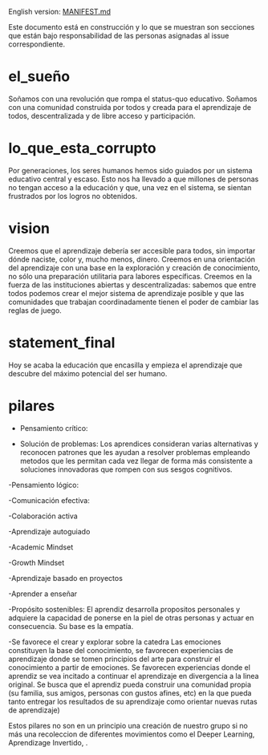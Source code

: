 English version: [MANIFEST.md](../MANIFESTO.md)

Este documento está en construcción y lo que se muestran son secciones que están bajo responsabilidad de las personas asignadas al issue correspondiente. 

# el_sueño

Soñamos con una revolución que rompa el status-quo educativo. Soñamos con una comunidad construida por todos y creada para el aprendizaje de todos, descentralizada y de libre acceso y participación.

# lo_que_esta_corrupto

Por generaciones, los seres humanos hemos sido guiados por un sistema educativo central y escaso. Esto nos ha llevado a que millones de personas no tengan acceso a la educación y que, una vez en el sistema, se sientan frustrados por los logros no obtenidos. 

# vision

Creemos que el aprendizaje debería ser accesible para todos, sin importar dónde naciste, color y, mucho menos, dinero. Creemos en una orientación del aprendizaje con una base en la exploración y creación de conocimiento, no sólo una preparación utilitaria para labores específicas. Creemos en la fuerza de las instituciones abiertas y descentralizadas: sabemos que entre todos podemos crear el mejor sistema de aprendizaje posible y que las comunidades que trabajan coordinadamente tienen el poder de cambiar las reglas de juego.

# statement_final

Hoy se acaba la educación que encasilla y empieza el aprendizaje que descubre del máximo potencial del ser humano.


# pilares

- Pensamiento crítico: 

- Solución de problemas: Los aprendices consideran varias alternativas y reconocen patrones que les ayudan a resolver problemas empleando metodos que les permitan cada vez llegar de forma más consistente a soluciones innovadoras que rompen con sus sesgos cognitivos.

-Pensamiento lógico:

-Comunicación efectiva:

-Colaboración activa

-Aprendizaje autoguiado

-Academic Mindset

-Growth Mindset

-Aprendizaje basado en proyectos

-Aprender a enseñar

-Propósito sostenibles: El aprendiz desarrolla propositos personales y adquiere la capacidad de ponerse en la piel de otras personas y actuar en consecuencia. Su base es la empatía.

-Se favorece el crear y explorar sobre la catedra
Las emociones constituyen la base del conocimiento, se favorecen experiencias de aprendizaje donde se tomen principios del arte para construir el conocimiento a partir de emociones.
Se favorecen experiencias donde el aprendiz se vea incitado a continuar el aprendizaje en divergencia a la linea original.
Se busca que el aprendiz pueda construir una comunidad propia (su familia, sus amigos, personas con gustos afines, etc) en la que pueda tanto entregar los resultados de su aprendizaje como orientar nuevas rutas de aprendizaje)

Estos pilares no son en un principio una creación de nuestro grupo si no más una recoleccion de diferentes movimientos como el Deeper Learning, Aprendizage Invertido, <poner mas>.
